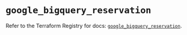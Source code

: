 # `google_bigquery_reservation`

Refer to the Terraform Registry for docs: [`google_bigquery_reservation`](https://registry.terraform.io/providers/hashicorp/google/5.38.0/docs/resources/bigquery_reservation).
